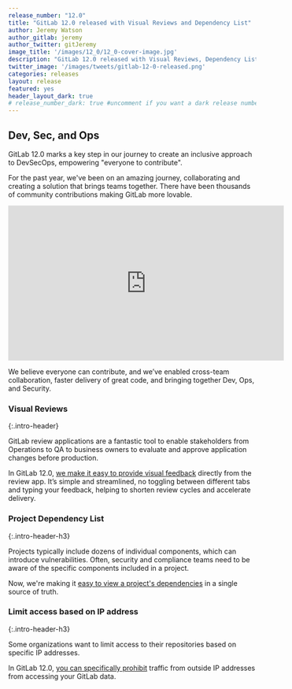 ```yaml
---
release_number: "12.0"
title: "GitLab 12.0 released with Visual Reviews and Dependency List"
author: Jeremy Watson
author_gitlab: jeremy
author_twitter: gitJeremy
image_title: '/images/12_0/12_0-cover-image.jpg'
description: "GitLab 12.0 released with Visual Reviews, Dependency List, and much more!"
twitter_image: '/images/tweets/gitlab-12-0-released.png'
categories: releases
layout: release
featured: yes
header_layout_dark: true
# release_number_dark: true #uncomment if you want a dark release number
---
```


## Dev, Sec, and Ops

GitLab 12.0 marks a key step in our journey to create an inclusive approach to
DevSecOps, empowering "everyone to contribute".

For the past year, we've been on an amazing journey, collaborating and creating
a solution that brings teams together. There have been thousands of community
contributions making GitLab more lovable.

<iframe width="560" height="315" src="https://www.youtube.com/embed/sboJfUylJFA" frameborder="0" allow="accelerometer; autoplay; encrypted-media; gyroscope; picture-in-picture" allowfullscreen></iframe>

We believe everyone can contribute, and we’ve enabled cross-team collaboration,
faster delivery of great code, and bringing together Dev, Ops, and Security.

### Visual Reviews
{:.intro-header}

GitLab review applications are a fantastic tool to enable stakeholders from
Operations to QA to business owners to evaluate and approve application changes
before production.

In GitLab 12.0, [we make it easy to provide visual feedback](#visual-reviews)
directly from the review app. It’s simple and streamlined, no toggling between
different tabs and typing your feedback, helping to shorten review cycles and
accelerate delivery.

### Project Dependency List
{:.intro-header-h3}

Projects typically include dozens of individual components, which can introduce
vulnerabilities. Often, security and compliance teams need to be aware of the
specific components included in a project.

Now, we're making it [easy to view a project's dependencies](#project-dependency-list)
in a single source of truth.

### Limit access based on IP address
{:.intro-header-h3}

 Some organizations want to limit access to their repositories based on
 specific IP addresses.

 In GitLab 12.0, [you can specifically prohibit](#restrict-access-by-ip-address)
 traffic from outside IP addresses from accessing your GitLab data.
